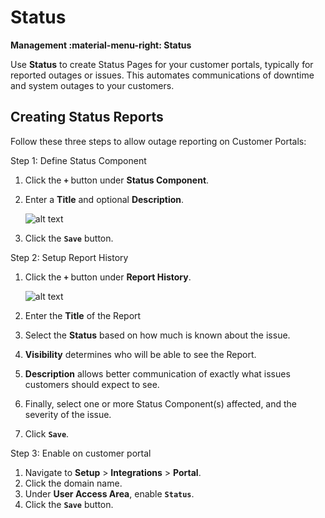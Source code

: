 # Status
**Management :material-menu-right: Status**

Use **Status** to create Status Pages for your customer portals, typically for reported outages or issues. This automates communications of downtime and system outages to your customers. 

## Creating Status Reports
Follow these three steps to allow outage reporting on Customer Portals: 

Step 1: Define Status Component 

1. Click the **`+`** button under **Status Component**.
2. Enter a **Title** and optional **Description**. 

    ![alt text][system-status-2]
    
3. Click the **`Save`** button.


Step 2: Setup Report History

1. Click the **`+`** button under **Report History**.

    ![alt text][system-status-3]

1. Enter the **Title** of the Report
2. Select the **Status** based on how much is known about the issue.
3. **Visibility** determines who will be able to see the Report. 
4. **Description** allows better communication of exactly what issues customers should expect to see. 
3. Finally, select one or more Status Component(s) affected, and the severity of the issue. 
2. Click **`Save`**.

Step 3: Enable on customer portal

1. Navigate to **Setup** > **Integrations** > **Portal**.
2. Click the domain name.
3. Under **User Access Area**, enable **`Status`**.
4. Click the **`Save`** button.


[system-status-2]: /misc/img/264.png "system-status-2"
[system-status-3]: /misc/img/265.png "system-status-3"
